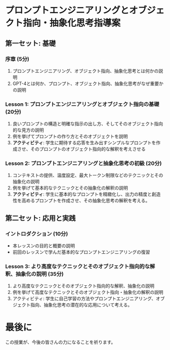 # プロンプトエンジニアリングとオブジェクト指向・抽象化思考指導案

## 第一セット: 基礎

### 序章 (5分)
1. プロンプトエンジニアリング、オブジェクト指向、抽象化思考とは何かの説明
2. GPT-4とは何か、プロンプト、オブジェクト指向、抽象化思考がなぜ重要かの説明

### Lesson 1: プロンプトエンジニアリングとオブジェクト指向の基礎 (20分)
1. 良いプロンプトの構造と明確な指示の出し方、そしてそのオブジェクト指向的な見方の説明
2. 例を挙げてプロンプトの作り方とそのオブジェクトを説明
3. **アクティビティ**: 学生に期待する応答を生み出すシンプルなプロンプトを作成させ、そのプロンプトのオブジェクト指向的な解釈を考えさせる

### Lesson 2: プロンプトエンジニアリングと抽象化思考の初級 (20分)
1. コンテキストの提供、温度設定、最大トークン制限などのテクニックとその抽象化の説明
2. 例を挙げて基本的なテクニックとその抽象化の解釈の説明
3. **アクティビティ**: 学生に基本的なプロンプトを精緻化し、出力の精度と創造性を高めるプロンプトを作成させ、その抽象化思考の解釈を考える。

## 第二セット: 応用と実践

### イントロダクション (10分)
- 本レッスンの目的と概要の説明
- 前回のレッスンで学んだ基本的なプロンプトエンジニアリングの復習

### Lesson 3: より高度なテクニックとそのオブジェクト指向的な解釈、抽象化の説明 (35分)
1. より高度なテクニックとそのオブジェクト指向的な解釈、抽象化の説明
2. 例を挙げて高度なテクニックとそのオブジェクト指向・抽象化の解釈の説明
3. アクティビティ: 学生に自己学習の方法やプロンプトエンジニアリング、オブジェクト指向、抽象化思考の潜在的な応用について考える。

# 最後に

この授業が、今後の皆さんの力になることを祈ります。
